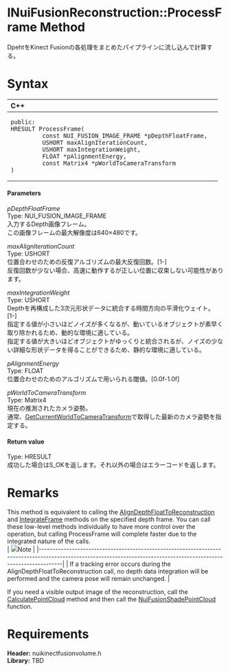 INuiFusionReconstruction::ProcessFrame Method  
=============================================  

DpehtをKinect Fusionの各処理をまとめたパイプラインに流し込んで計算する。 <span id="syntaxSection"></span>

Syntax  
======  

<table>
<colgroup>
<col width="100%" />
</colgroup>
<thead>
<tr class="header">
<th align="left">C++</th>
</tr>
</thead>
<tbody>
<tr class="odd">
<td align="left"><pre><code>public:  
HRESULT ProcessFrame(  
         const NUI_FUSION_IMAGE_FRAME *pDepthFloatFrame,  
         USHORT maxAlignIterationCount,  
         USHORT maxIntegrationWeight,  
         FLOAT *pAlignmentEnergy,  
         const Matrix4 *pWorldToCameraTransform  
)</code></pre></td>
</tr>
</tbody>
</table>

<span id="ID4EG"></span>
#### Parameters  

*pDepthFloatFrame*    
Type: NUI\_FUSION\_IMAGE\_FRAME  
入力するDepth画像フレーム。  
この画像フレームの最大解像度は640×480です。  

*maxAlignIterationCount*    
Type: USHORT  
位置合わせのための反復アルゴリズムの最大反復回数。[1-]  
反復回数が少ない場合、高速に動作するが正しい位置に収束しない可能性があります。  

*maxIntegrationWeight*    
Type: USHORT  
Depthを再構成した3次元形状データに統合する時間方向の平滑化ウェイト。[1-]  
指定する値が小さいほどノイズが多くなるが、動いているオブジェクトが素早く取り除かれるため、動的な環境に適している。  
指定する値が大きいほどオブジェクトがゆっくりと統合されるが、ノイズの少ない詳細な形状データを得ることができるため、静的な環境に適している。  

*pAlignmentEnergy*    
Type: FLOAT  
位置合わせのためのアルゴリズムで用いられる閾値。[0.0f-1.0f]  

*pWorldToCameraTransform*    
Type: Matrix4  
現在の推測されたカメラ姿勢。  
通常、[GetCurrentWorldToCameraTransform](GetCurrentWorldToCameraTra.md)で取得した最新のカメラ姿勢を指定する。  

<span id="ID4EP"></span>
#### Return value  

Type: HRESULT  
成功した場合はS\_OKを返します。それ以外の場合はエラーコードを返します。  

<span id="remarks"></span>

Remarks  
=======  

This method is equivalent to calling the [AlignDepthFloatToReconstruction](AlignDepthFloatToReconstru.md) and [IntegrateFrame](IntegrateFrame_Method.md) methods on the specified depth frame. You can call these low-level methods individually to have more control over the operation, but calling ProcessFrame will complete faster due to the integrated nature of the calls.  
| ![](../../../../../../resources/note.gif)Note                                                                                                                      |
|--------------------------------------------------------------------------------------------------------------------------------------------------------------------|
| If a tracking error occurs during the AlignDepthFloatToReconstruction call, no depth data integration will be performed and the camera pose will remain unchanged. |

If you need a visible output image of the reconstruction, call the [CalculatePointCloud](CalculatePointCloud_Method.md) method and then call the [NuiFusionShadePointCloud](../../../Functions/NuiFusionShadePointCloud.md) function.  

<span id="requirements"></span>

Requirements  
============  

**Header:** nuikinectfusionvolume.h  
**Library:** TBD  



<!--Please do not edit the data in the comment block below.-->
<!--
TOCTitle : ProcessFrame Method
RLTitle : INuiFusionReconstruction::ProcessFrame Method
KeywordK : ProcessFrame method
KeywordK : INuiFusionReconstruction::ProcessFrame method
KeywordF : INuiFusionReconstruction::ProcessFrame
KeywordF : ProcessFrame
KeywordF : Microsoft.Kinect.nuikinectfusionvolume.INuiFusionReconstruction.ProcessFrame(NUI_FUSION_IMAGE_FRAME,USHORT,USHORT,FLOAT,Matrix4)
KeywordA : M:Microsoft.Kinect.nuikinectfusionvolume.INuiFusionReconstruction.ProcessFrame(NUI_FUSION_IMAGE_FRAME,USHORT,USHORT,FLOAT,Matrix4)
AssetID : M:Microsoft.Kinect.nuikinectfusionvolume.INuiFusionReconstruction.ProcessFrame(NUI_FUSION_IMAGE_FRAME,USHORT,USHORT,FLOAT,Matrix4)
Locale : en-us
CommunityContent : 1
APIType : Managed
APILocation : 
APIName : Microsoft.Kinect.nuikinectfusionvolume.INuiFusionReconstruction::ProcessFrame
TargetOS : Windows
TopicType : kbSyntax
DevLang : C++
DocSet : K4Wv2
ProjType : K4Wv2Proj
Technology : Kinect for Windows
Product : Kinect for Windows SDK v2
productversion : 20
-->
